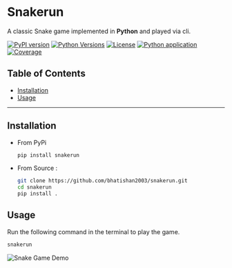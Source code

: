 # Snakerun <!-- omit in toc -->

A classic Snake game implemented in **Python** and played via cli.

[![PyPI version](https://img.shields.io/pypi/v/snakerun.svg?color=blue)](https://pypi.org/project/snakerun/)
[![Python Versions](https://img.shields.io/pypi/pyversions/snakerun.svg)](https://pypi.org/project/snakerun/)
[![License](https://img.shields.io/github/license/bhatishan2003/snakerun)](LICENSE)
[![Python application](https://github.com/bhatishan2003/snakerun/actions/workflows/python-app.yml/badge.svg)](https://github.com/bhatishan2003/snakerun/actions/workflows/python-app.yml)
[![Coverage](https://img.shields.io/codecov/c/github/bhatishan2003/snakerun)](https://codecov.io/gh/bhatishan2003/snakerun)

## Table of Contents <!-- omit in toc -->

-   [Installation](#installation)
-   [Usage](#usage)

---

## Installation

-   From PyPi

    ```bash
    pip install snakerun
    ```

-   From Source :

    ```bash
    git clone https://github.com/bhatishan2003/snakerun.git
    cd snakerun
    pip install .
    ```

## Usage

Run the following command in the terminal to play the game.

```bash
snakerun
```

![Snake Game Demo](https://raw.githubusercontent.com/bhatishan2003/snakerun/main/assets/demo.gif)
